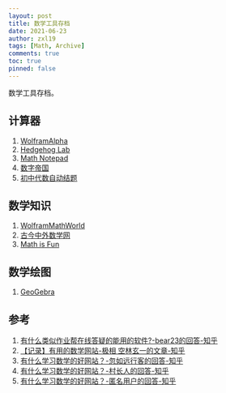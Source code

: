 ```yaml
---
layout: post
title: 数学工具存档
date: 2021-06-23
author: zxl19
tags: [Math, Archive]
comments: true
toc: true
pinned: false
---
```


数学工具存档。

<!-- more -->

## 计算器

1. [WolframAlpha](https://www.wolframalpha.com/)
2. [Hedgehog Lab](https://hedgehog-lab.github.io/)
3. [Math Notepad](https://mathnotepad.com/)
4. [数字帝国](https://zh.numberempire.com/)
5. [初中代数自动结题](http://mathy.xyz/pc.jsp?color=2)

## 数学知识

1. [WolframMathWorld](https://mathworld.wolfram.com/)
2. [古今中外数学网](https://gjzwmath.com/)
3. [Math is Fun](https://www.mathsisfun.com/)

## 数学绘图

1. [GeoGebra](https://www.geogebra.org/)

## 参考

1. [有什么类似作业帮在线答疑的能用的软件?-bear23的回答-知乎](https://www.zhihu.com/question/358644849/answer/918868424)
2. [【记录】有用的数学网站-极相 空林玄一的文章-知乎](https://zhuanlan.zhihu.com/p/93396423)
3. [有什么学习数学的好网站？-忽如远行客的回答-知乎](https://www.zhihu.com/question/19559151/answer/1045195361)
4. [有什么学习数学的好网站？-村长人的回答-知乎](https://www.zhihu.com/question/19559151/answer/599062708)
5. [有什么学习数学的好网站？-匿名用户的回答-知乎](https://www.zhihu.com/question/19559151/answer/395108457)
